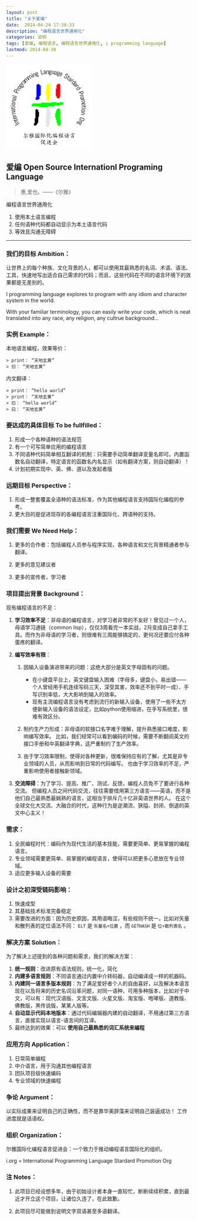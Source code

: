 ```yaml
---
layout: post
title: "关于爱编"
date:  2014-04-24 17:38:33
description: "编程语言世界通用化"
categories: 说明
tags: [爱编, 编程语言, 编程语言世界通用化, i programming language]
lastmod: 2014-04-30
---
```


![i-logo-min](/static/i-org-standard.png)

**爱编 Open Source Internationl Programing Language**
--------------------------------------

> 惠,爱也。——《尔雅》


编程语言世界通用化

1. 使用本土语言编程
2. 任何语种代码都自动显示为本土语言代码
3. 等效且沟通无障碍

----

### 我们的目标 Ambition： 

让世界上的每个种族、文化背景的人，都可以使用其最熟悉的名词、术语、语法、工具，快速地写出适合自己需求的代码；而且，这些代码在不同的语言环境下的效果都是无差别的。

I programming language explores to program with any idiom and character system in the world.

With your familiar terminology, you can easily write your code, which is neat translated into any race, any religion, any cultrue background... 

### 实例 Example：

本地语言编程，效果等价：

    > print： “天地玄黄”
    > 曰： “天地玄黄”

内文翻译：

    > print： “hello world”
    > print： “天地玄黄”
    > 曰： “hello world”
    > 曰： “天地玄黄”

### 要达成的具体目标 To be fullfilled：

1. 形成一个各种语种的语法规范
2. 有一个可写简单应用的编程语言
3. 不同语种代码简单相互翻译的机制：只需要手动简单翻译变量名即可。内置函数名自动翻译，特定语言的函数名内名显示（如有翻译方案，则自动翻译）！
4. 计划初期实现中、英、佛、道以及发起者版

### 远期目标 Perspective：

1. 形成一整套覆盖全语种的语法标准，作为其他编程语言支持国际化编程的参考。
2. 更大目的是促进现存的各编程语言注重国际化、跨语种的支持。


### 我们需要 We Need Help：

1. 更多的合作者：包括编程人员参与程序实现，各种语言和文化背景精通者参与翻译。

2. 更多的意见建议者

3. 更多的宣传者，学习者

### 项目提出背景 Background：
现有编程语言的不足：

1. **学习效率不足**：非母语的编程语言，对学习者非常的不友好！曾见过一个人，母语学习通链（common lisp），仅仅3周看完一本实战，2月变成自己拿手工具。而作为非母语的学习者，则很难有三周能够搞定的，更何况还要应付各种蛋疼的翻译。

2. **编写效率有限**：

    1. 因输入设备演进带来的问题：这绝大部分是英文字母固有的问题。

         + 在小键盘平台上，英文键盘输入困难（字母多，键盘小，易出错——个人曾经用手机连续写码三天，深受其害，效率还不到平时一成）、手写识别率低，大大影响到输入的效率。
         + 现有主流编程语言没有考虑到流行的新输入设备，使用了一些不太方便新输入设备的语法设定，比如python使用缩进，在手写系统里，很难有效区分。

    2. 制约生产力形成：非母语的软接口名字难于理解，提升熟悉接口难度，影响编写效率。
    比如，我们经常可以看到编码的时候，需要不断翻阅英文的接口手册和中英翻译字典，这严重制约了生产效率。

    3. 由于学习效率限制，使得对各种更新，很难保持应有的了解，尤其是非专业领域的人员，从而影响到日常的代码编写。
    也由于学习效率的不足，严重影响使用者接触新领域。

3. **交流障碍**：为了学习、提高、推广、测试、反馈，编程人员免不了要进行各种交流。
但编程人员之间代码交流，往往需要借用第三方语言——英语，而不是他们自己最熟悉最娴熟的语言，这相当于排斥几十亿非英语世界的人。
在这个全球文化大交流、大融合的时代，这种行为是逆潮流、狭隘、封闭、倒退的英文中心主义！


### 需求：

1. 全民编程时代：编码作为现代生活的基本技能，需要更简单、更易掌握的编程语言。
2. 专业领域需要更简单、易掌握的编程语言，使得可以把更多心思放在专业领域。
3. 适应更多输入设备的需要

### 设计之初深受链码影响：

1. 快速成型
2. 其基础技术标准完备稳定
3. 需要改进的方面：因为历史原因，其用语晦涩，有些规则不统一，比如对矢量和散列表的定位语法不同： ``ELT`` 是 ``矢量名+位置`` ，而 ``GETHASH`` 是 ``位+散列表名`` 。

### 解决方案 Solution：
为了解决上述提到的各种问题和需求，我们的解决方案：

1. **统一规则**：改进原有语法规则，统一化，简化
2. **内建多语言规则**：不同语言通过内置中介转码器，自动编译成一样的机器码。
3. **内建同一语言多版本规则**：为了满足爱好者个人的自由喜好，以及解决本语言现在以及将来的历史名词沿革问题，对同一语种，可用多种版本，比如对于中文，可以有：现代汉语版、文言文版、火星文版、淘宝版、咆哮版、道教版、佛教版，黑传说版，某某人版等。
4. **自动显示代码本地版本**：通过代码编辑器内建的自动翻译，不用通过第三方语言，直接实现以语言-语言间的互译。
5. 最终达到的效果：可以 **使用自己最熟悉的词汇系统来编程**

### 应用方向 Application：

1. 日常简单编程
2. 中介语言，用于沟通其他编程语言
3. 团队项目级快速编码
4. 专业领域的快速编程

### 争论 Argument：

以实际成果来证明自己的正确性，而不是靠华美辞藻来证明自己装逼成功！
工作进度就是话语权。


### 组织 Organization： 

尔雅国际化编程语言促进会：一个致力于推动编程语言国际化的组织。

i.org = International Programming Language Stardard Promotion Org


### 注 Notes：

1. 此项目已经设想多年，由于初始设计者本身一直较忙，断断续续积累，直到最近才开立这个项目，让诸位久违了，在此致歉。

2. 此项目尽可能做到说明文字双语甚至多语翻译。